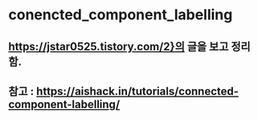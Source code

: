 # conencted_component_labelling

## https://jstar0525.tistory.com/2}의 글을 보고 정리함.
## 참고 : https://aishack.in/tutorials/connected-component-labelling/
